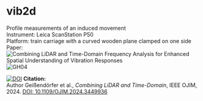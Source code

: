 # vib2d
Profile measurements of an induced movement <br />
Instrument: Leica ScanStation P50 <br />
Platform: train carriage with a curved wooden plane clamped on one side<br />
Paper: ![Combining LiDAR and Time-Domain Frequency Analysis for Enhanced Spatial Understanding of Vibration Responses](https://ieeexplore.ieee.org/abstract/document/10648750)
![GH04](https://github.com/user-attachments/assets/afba0595-fae2-43d4-9f83-b3764284a505)



[![DOI](https://zenodo.org/badge/932272098.svg)](https://doi.org/10.5281/zenodo.14871444)
**Citation:**  
Author Geißendörfer et al., *Combining LiDAR and Time-Domain*, IEEE OJIM, 2024.
[DOI: 10.1109/OJIM.2024.3449936](https://doi.org/10.1109/OJIM.2024.3449936)


